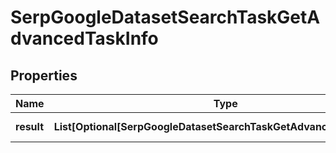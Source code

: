 # SerpGoogleDatasetSearchTaskGetAdvancedTaskInfo


## Properties

| Name | Type | Description | Notes |
|------------ | ------------- | ------------- | -------------|
**result** | **List[Optional[SerpGoogleDatasetSearchTaskGetAdvancedResultInfo]]** | array of results |[optional]|